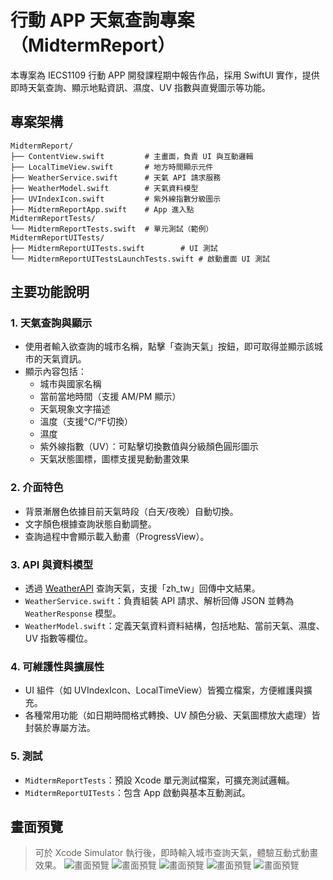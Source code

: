 # 行動 APP 天氣查詢專案（MidtermReport）

本專案為 IECS1109 行動 APP 開發課程期中報告作品，採用 SwiftUI 實作，提供即時天氣查詢、顯示地點資訊、濕度、UV 指數與直覺圖示等功能。

## 專案架構

```
MidtermReport/
├── ContentView.swift         # 主畫面，負責 UI 與互動邏輯
├── LocalTimeView.swift       # 地方時間顯示元件
├── WeatherService.swift      # 天氣 API 請求服務
├── WeatherModel.swift        # 天氣資料模型
├── UVIndexIcon.swift         # 紫外線指數分級圖示
├── MidtermReportApp.swift    # App 進入點
MidtermReportTests/
└── MidtermReportTests.swift  # 單元測試（範例）
MidtermReportUITests/
├── MidtermReportUITests.swift        # UI 測試
└── MidtermReportUITestsLaunchTests.swift # 啟動畫面 UI 測試
```

## 主要功能說明

### 1. 天氣查詢與顯示

- 使用者輸入欲查詢的城市名稱，點擊「查詢天氣」按鈕，即可取得並顯示該城市的天氣資訊。
- 顯示內容包括：
  - 城市與國家名稱
  - 當前當地時間（支援 AM/PM 顯示）
  - 天氣現象文字描述
  - 溫度（支援°C/°F切換）
  - 濕度
  - 紫外線指數（UV）：可點擊切換數值與分級顏色圓形圖示
  - 天氣狀態圖標，圖標支援晃動動畫效果

### 2. 介面特色

- 背景漸層色依據目前天氣時段（白天/夜晚）自動切換。
- 文字顏色根據查詢狀態自動調整。
- 查詢過程中會顯示載入動畫（ProgressView）。

### 3. API 與資料模型

- 透過 [WeatherAPI](https://www.weatherapi.com/) 查詢天氣，支援「zh_tw」回傳中文結果。
- `WeatherService.swift`：負責組裝 API 請求、解析回傳 JSON 並轉為 `WeatherResponse` 模型。
- `WeatherModel.swift`：定義天氣資料資料結構，包括地點、當前天氣、濕度、UV 指數等欄位。

### 4. 可維護性與擴展性

- UI 組件（如 UVIndexIcon、LocalTimeView）皆獨立檔案，方便維護與擴充。
- 各種常用功能（如日期時間格式轉換、UV 顏色分級、天氣圖標放大處理）皆封裝於專屬方法。

### 5. 測試

- `MidtermReportTests`：預設 Xcode 單元測試檔案，可擴充測試邏輯。
- `MidtermReportUITests`：包含 App 啟動與基本互動測試。

## 畫面預覽

> 可於 Xcode Simulator 執行後，即時輸入城市查詢天氣，體驗互動式動畫效果。
![畫面預覽](Screenshot/1.png)
![畫面預覽](Screenshot/2.png)
![畫面預覽](Screenshot/3.png)
![畫面預覽](Screenshot/4.png)
![畫面預覽](Screenshot/5.png)

